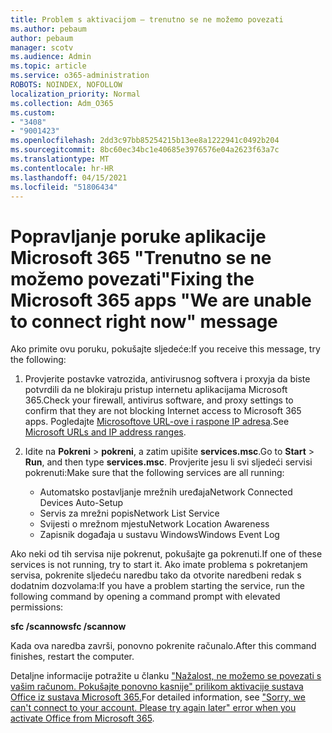 ```yaml
---
title: Problem s aktivacijom – trenutno se ne možemo povezati
ms.author: pebaum
author: pebaum
manager: scotv
ms.audience: Admin
ms.topic: article
ms.service: o365-administration
ROBOTS: NOINDEX, NOFOLLOW
localization_priority: Normal
ms.collection: Adm_O365
ms.custom:
- "3408"
- "9001423"
ms.openlocfilehash: 2dd3c97bb85254215b13ee8a1222941c0492b204
ms.sourcegitcommit: 8bc60ec34bc1e40685e3976576e04a2623f63a7c
ms.translationtype: MT
ms.contentlocale: hr-HR
ms.lasthandoff: 04/15/2021
ms.locfileid: "51806434"
---
```

# <a name="fixing-the-microsoft-365-apps-we-are-unable-to-connect-right-now-message"></a><span data-ttu-id="9fb20-102">Popravljanje poruke aplikacije Microsoft 365 "Trenutno se ne možemo povezati"</span><span class="sxs-lookup"><span data-stu-id="9fb20-102">Fixing the Microsoft 365 apps "We are unable to connect right now" message</span></span>

<span data-ttu-id="9fb20-103">Ako primite ovu poruku, pokušajte sljedeće:</span><span class="sxs-lookup"><span data-stu-id="9fb20-103">If you receive this message, try the following:</span></span>

1. <span data-ttu-id="9fb20-104">Provjerite postavke vatrozida, antivirusnog softvera i proxyja da biste potvrdili da ne blokiraju pristup internetu aplikacijama Microsoft 365.</span><span class="sxs-lookup"><span data-stu-id="9fb20-104">Check your firewall, antivirus software, and proxy settings to confirm that they are not blocking Internet access to Microsoft 365 apps.</span></span> <span data-ttu-id="9fb20-105">Pogledajte [Microsoftove URL-ove i raspone IP adresa](https://docs.microsoft.com/office365/enterprise/urls-and-ip-address-ranges).</span><span class="sxs-lookup"><span data-stu-id="9fb20-105">See [Microsoft URLs and IP address ranges](https://docs.microsoft.com/office365/enterprise/urls-and-ip-address-ranges).</span></span>

2. <span data-ttu-id="9fb20-106">Idite na **Pokreni**  >  **pokreni**, a zatim upišite **services.msc**.</span><span class="sxs-lookup"><span data-stu-id="9fb20-106">Go to **Start** > **Run**, and then type **services.msc**.</span></span> <span data-ttu-id="9fb20-107">Provjerite jesu li svi sljedeći servisi pokrenuti:</span><span class="sxs-lookup"><span data-stu-id="9fb20-107">Make sure that the following services are all running:</span></span>
    - <span data-ttu-id="9fb20-108">Automatsko postavljanje mrežnih uređaja</span><span class="sxs-lookup"><span data-stu-id="9fb20-108">Network Connected Devices Auto-Setup</span></span>
    - <span data-ttu-id="9fb20-109">Servis za mrežni popis</span><span class="sxs-lookup"><span data-stu-id="9fb20-109">Network List Service</span></span>
    - <span data-ttu-id="9fb20-110">Svijesti o mrežnom mjestu</span><span class="sxs-lookup"><span data-stu-id="9fb20-110">Network Location Awareness</span></span>
    - <span data-ttu-id="9fb20-111">Zapisnik događaja u sustavu Windows</span><span class="sxs-lookup"><span data-stu-id="9fb20-111">Windows Event Log</span></span>

<span data-ttu-id="9fb20-112">Ako neki od tih servisa nije pokrenut, pokušajte ga pokrenuti.</span><span class="sxs-lookup"><span data-stu-id="9fb20-112">If one of these services is not running, try to start it.</span></span> <span data-ttu-id="9fb20-113">Ako imate problema s pokretanjem servisa, pokrenite sljedeću naredbu tako da otvorite naredbeni redak s dodatnim dozvolama:</span><span class="sxs-lookup"><span data-stu-id="9fb20-113">If you have a problem starting the service, run the following command by opening a command prompt with elevated permissions:</span></span>

<span data-ttu-id="9fb20-114">**sfc /scannow**</span><span class="sxs-lookup"><span data-stu-id="9fb20-114">**sfc /scannow**</span></span>

<span data-ttu-id="9fb20-115">Kada ova naredba završi, ponovno pokrenite računalo.</span><span class="sxs-lookup"><span data-stu-id="9fb20-115">After this command finishes, restart the computer.</span></span>

<span data-ttu-id="9fb20-116">Detaljne informacije potražite u članku ["Nažalost, ne možemo se povezati s vašim računom. Pokušajte ponovno kasnije" prilikom aktivacije sustava Office iz sustava Microsoft 365.](https://docs.microsoft.com/office/troubleshoot/activation-installation/issue-when-activate-office-from-office-365)</span><span class="sxs-lookup"><span data-stu-id="9fb20-116">For detailed information, see ["Sorry, we can't connect to your account. Please try again later" error when you activate Office from Microsoft 365](https://docs.microsoft.com/office/troubleshoot/activation-installation/issue-when-activate-office-from-office-365).</span></span>